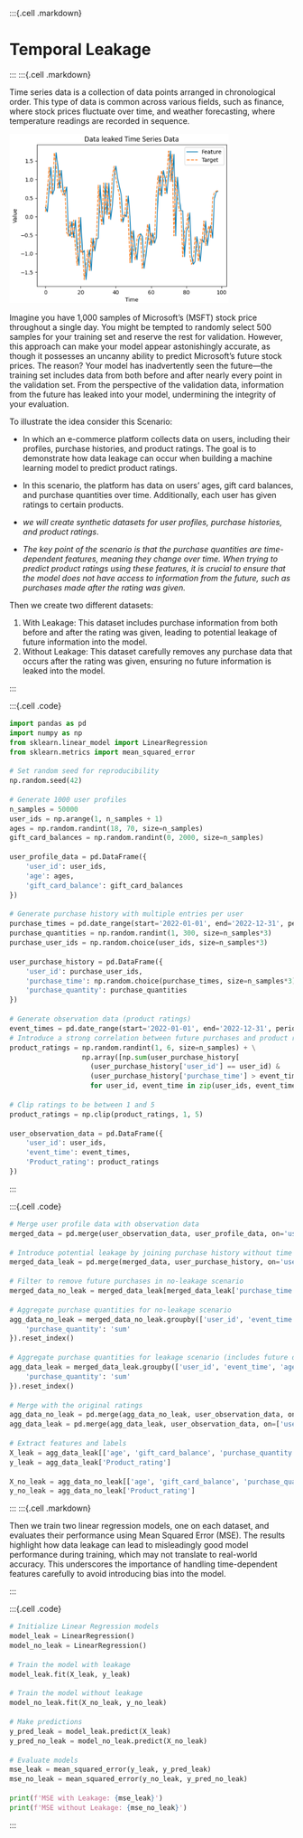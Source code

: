 :::{.cell .markdown}
# Temporal Leakage
:::
:::{.cell .markdown}

Time series data is a collection of data points arranged in chronological order. This type of data is common across various fields, such as finance, where stock prices fluctuate over time, and weather forecasting, where temperature readings are recorded in sequence.

<img src="https://github.com/kyrillosishak/re-FakeNewsDetection/raw/main/Assets/TimeSeries_DataLeaked.png" height = 300>

Imagine you have 1,000 samples of Microsoft’s (MSFT) stock price throughout a single day. You might be tempted to randomly select 500 samples for your training set and reserve the rest for validation. However, this approach can make your model appear astonishingly accurate, as though it possesses an uncanny ability to predict Microsoft’s future stock prices. The reason? Your model has inadvertently seen the future—the training set includes data from both before and after nearly every point in the validation set. From the perspective of the validation data, information from the future has leaked into your model, undermining the integrity of your evaluation.

To illustrate the idea consider this Scenario:

* In which an e-commerce platform collects data on users, including their profiles, purchase histories, and product ratings. The goal is to demonstrate how data leakage can occur when building a machine learning model to predict product ratings.

* In this scenario, the platform has data on users’ ages, gift card balances, and purchase quantities over time. Additionally, each user has given ratings to certain products. 
* *we will create synthetic datasets for user profiles, purchase histories, and product ratings*.

* *The key point of the scenario is that the purchase quantities are time-dependent features, meaning they change over time. When trying to predict product ratings using these features, it is crucial to ensure that the model does not have access to information from the future, such as purchases made after the rating was given.*

Then we create two different datasets:

1. With Leakage: This dataset includes purchase information from both before and after the rating was given, leading to potential leakage of future information into the model.
2. Without Leakage: This dataset carefully removes any purchase data that occurs after the rating was given, ensuring no future information is leaked into the model.


:::

:::{.cell .code}
```python
import pandas as pd
import numpy as np
from sklearn.linear_model import LinearRegression
from sklearn.metrics import mean_squared_error

# Set random seed for reproducibility
np.random.seed(42)

# Generate 1000 user profiles
n_samples = 50000
user_ids = np.arange(1, n_samples + 1)
ages = np.random.randint(18, 70, size=n_samples)
gift_card_balances = np.random.randint(0, 2000, size=n_samples)

user_profile_data = pd.DataFrame({
    'user_id': user_ids,
    'age': ages,
    'gift_card_balance': gift_card_balances
})

# Generate purchase history with multiple entries per user
purchase_times = pd.date_range(start='2022-01-01', end='2022-12-31', periods=n_samples*3)
purchase_quantities = np.random.randint(1, 300, size=n_samples*3)
purchase_user_ids = np.random.choice(user_ids, size=n_samples*3)

user_purchase_history = pd.DataFrame({
    'user_id': purchase_user_ids,
    'purchase_time': np.random.choice(purchase_times, size=n_samples*3),
    'purchase_quantity': purchase_quantities
})

# Generate observation data (product ratings)
event_times = pd.date_range(start='2022-01-01', end='2022-12-31', periods=n_samples)
# Introduce a strong correlation between future purchases and product rating
product_ratings = np.random.randint(1, 6, size=n_samples) + \
                  np.array([np.sum(user_purchase_history[
                    (user_purchase_history['user_id'] == user_id) &
                    (user_purchase_history['purchase_time'] > event_time)]['purchase_quantity']) / 100
                    for user_id, event_time in zip(user_ids, event_times)])

# Clip ratings to be between 1 and 5
product_ratings = np.clip(product_ratings, 1, 5)

user_observation_data = pd.DataFrame({
    'user_id': user_ids,
    'event_time': event_times,
    'Product_rating': product_ratings
})

```
:::

:::{.cell .code}
```python
# Merge user profile data with observation data
merged_data = pd.merge(user_observation_data, user_profile_data, on='user_id')

# Introduce potential leakage by joining purchase history without time restriction
merged_data_leak = pd.merge(merged_data, user_purchase_history, on='user_id', how='left')

# Filter to remove future purchases in no-leakage scenario
merged_data_no_leak = merged_data_leak[merged_data_leak['purchase_time'] <= merged_data_leak['event_time']]

# Aggregate purchase quantities for no-leakage scenario
agg_data_no_leak = merged_data_no_leak.groupby(['user_id', 'event_time', 'age', 'gift_card_balance']).agg({
    'purchase_quantity': 'sum'
}).reset_index()

# Aggregate purchase quantities for leakage scenario (includes future data)
agg_data_leak = merged_data_leak.groupby(['user_id', 'event_time', 'age', 'gift_card_balance']).agg({
    'purchase_quantity': 'sum'
}).reset_index()

# Merge with the original ratings
agg_data_no_leak = pd.merge(agg_data_no_leak, user_observation_data, on=['user_id', 'event_time'])
agg_data_leak = pd.merge(agg_data_leak, user_observation_data, on=['user_id', 'event_time'])

# Extract features and labels
X_leak = agg_data_leak[['age', 'gift_card_balance', 'purchase_quantity']]
y_leak = agg_data_leak['Product_rating']

X_no_leak = agg_data_no_leak[['age', 'gift_card_balance', 'purchase_quantity']]
y_no_leak = agg_data_no_leak['Product_rating']

```
:::
:::{.cell .markdown}

Then we train two linear regression models, one on each dataset, and evaluates their performance using Mean Squared Error (MSE). The results highlight how data leakage can lead to misleadingly good model performance during training, which may not translate to real-world accuracy. This underscores the importance of handling time-dependent features carefully to avoid introducing bias into the model.

:::

:::{.cell .code}
```python
# Initialize Linear Regression models
model_leak = LinearRegression()
model_no_leak = LinearRegression()

# Train the model with leakage
model_leak.fit(X_leak, y_leak)

# Train the model without leakage
model_no_leak.fit(X_no_leak, y_no_leak)

# Make predictions
y_pred_leak = model_leak.predict(X_leak)
y_pred_no_leak = model_no_leak.predict(X_no_leak)

# Evaluate models
mse_leak = mean_squared_error(y_leak, y_pred_leak)
mse_no_leak = mean_squared_error(y_no_leak, y_pred_no_leak)

print(f'MSE with Leakage: {mse_leak}')
print(f'MSE without Leakage: {mse_no_leak}')
```
:::
